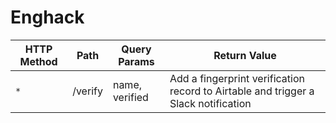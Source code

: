 # Enghack

| HTTP Method | Path | Query Params | Return Value |
| ----------- | ---- | ------------ | ------------ |
| `*` | /verify | name, verified | Add a fingerprint verification record to Airtable and trigger a Slack notification
